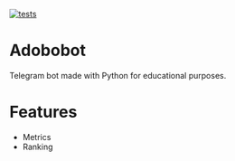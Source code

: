 [![tests](https://github.com/valglez/adobobot/actions/workflows/pull-request-build.yml/badge.svg)](https://github.com/valglez/adobobot/actions/workflows/pull-request-build.yml)

# Adobobot
Telegram bot made with Python for educational purposes.

# Features
- Metrics
- Ranking